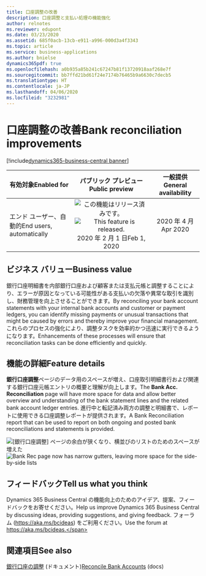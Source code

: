 ```yaml
---
title: 口座調整の改善
description: 口座調整と支払い処理の機能強化
author: relnotes
ms.reviewer: edupont
ms.date: 03/23/2020
ms.assetid: 685f0acb-13cb-e911-a996-000d3a4f3343
ms.topic: article
ms.service: business-applications
ms.author: bnielse
dynamics365pdf: true
ms.openlocfilehash: a0b935a85b241c67247b81f13720918aaf268e7f
ms.sourcegitcommit: bb7ffd21bd61f24e7174b76465b9a6630c7decb5
ms.translationtype: HT
ms.contentlocale: ja-JP
ms.lasthandoff: 04/06/2020
ms.locfileid: "3232981"
---
```

# <a name="bank-reconciliation-improvements"></a><span data-ttu-id="e24c7-103">口座調整の改善</span><span class="sxs-lookup"><span data-stu-id="e24c7-103">Bank reconciliation improvements</span></span>
[!include[dynamics365-business-central banner](../includes/dynamics365-business-central.md)]

| <span data-ttu-id="e24c7-104">有効対象</span><span class="sxs-lookup"><span data-stu-id="e24c7-104">Enabled for</span></span>    |  <span data-ttu-id="e24c7-105">パブリック プレビュー</span><span class="sxs-lookup"><span data-stu-id="e24c7-105">Public preview</span></span> | <span data-ttu-id="e24c7-106">一般提供</span><span class="sxs-lookup"><span data-stu-id="e24c7-106">General availability</span></span> | 
| ---------- | :----------: |:----------: |
|<span data-ttu-id="e24c7-107">エンド ユーザー、自動的</span><span class="sxs-lookup"><span data-stu-id="e24c7-107">End users, automatically</span></span>|<span data-ttu-id="e24c7-108">![この機能はリリース済みです。](/dynamics365-release-plan/media/green-checkmark.png "この機能はリリース済みです。")</span><span class="sxs-lookup"><span data-stu-id="e24c7-108">![This feature is released.](/dynamics365-release-plan/media/green-checkmark.png "This feature is released.")</span></span> <span data-ttu-id="e24c7-109">2020 年 2 月 1 日</span><span class="sxs-lookup"><span data-stu-id="e24c7-109">Feb 1, 2020</span></span>| <span data-ttu-id="e24c7-110">2020 年 4 月</span><span class="sxs-lookup"><span data-stu-id="e24c7-110">Apr 2020</span></span>|


## <a name="business-value"></a><span data-ttu-id="e24c7-111">ビジネス バリュー</span><span class="sxs-lookup"><span data-stu-id="e24c7-111">Business value</span></span>
<!-- bv start -->
<span data-ttu-id="e24c7-112">銀行口座明細書を内部銀行口座および顧客または支払元帳と調整することにより、エラーが原因となっている可能性がある支払いの欠落や異常な取引を識別し、財務管理を向上させることができます。</span><span class="sxs-lookup"><span data-stu-id="e24c7-112">By reconciling your bank account statements with your internal bank accounts and customer or payment ledgers, you can identify missing payments or unusual transactions that might be caused by errors and thereby improve your financial management.</span></span> <span data-ttu-id="e24c7-113">これらのプロセスの強化により、調整タスクを効率的かつ迅速に実行できるようになります。</span><span class="sxs-lookup"><span data-stu-id="e24c7-113">Enhancements of these processes will ensure that reconciliation tasks can be done efficiently and quickly.</span></span>
<!-- bv end -->



## <a name="feature-details"></a><span data-ttu-id="e24c7-114">機能の詳細</span><span class="sxs-lookup"><span data-stu-id="e24c7-114">Feature details</span></span>
<!--feature detail start -->
<span data-ttu-id="e24c7-115">**銀行口座調整**ページのデータ用のスペースが増え、口座取引明細書行および関連する銀行口座元帳エントリの概要と理解が向上します。</span><span class="sxs-lookup"><span data-stu-id="e24c7-115">The **Bank Acc. Reconciliation** page will have more space for data and allow better overview and understanding of the bank statement lines and the related bank account ledger entries.</span></span> <span data-ttu-id="e24c7-116">進行中と転記済み両方の調整と明細書で、レポートに使用できる口座調整レポートが提供されます。</span><span class="sxs-lookup"><span data-stu-id="e24c7-116">A Bank Reconciliation report that can be used to report on both ongoing and posted bank reconciliations and statements is provided.</span></span> 
<!--feature detail end -->

<span data-ttu-id="e24c7-117">![[銀行口座調整] ページの余白が狭くなり、横並びのリストのためのスペースが増えた](media/bank-rec-wave-1-2020.png "[銀行口座調整] ページの余白が狭くなり、横並びのリストのためのスペースが増えた")</span><span class="sxs-lookup"><span data-stu-id="e24c7-117">![Bank Rec page now has narrow gutters, leaving more space for the side-by-side lists](media/bank-rec-wave-1-2020.png "Bank Rec page now has narrow gutters, leaving more space for the side-by-side lists")</span></span>
<!-- Picture 1 -->





## <a name="tell-us-what-you-think"></a><span data-ttu-id="e24c7-118">フィードバック</span><span class="sxs-lookup"><span data-stu-id="e24c7-118">Tell us what you think</span></span>
<span data-ttu-id="e24c7-119">Dynamics 365 Business Central の機能向上のためのアイデア、提案、フィードバックをお寄せください。</span><span class="sxs-lookup"><span data-stu-id="e24c7-119">Help us improve Dynamics 365 Business Central by discussing ideas, providing suggestions, and giving feedback.</span></span> <span data-ttu-id="e24c7-120">フォーラム (https://aka.ms/bcideas) をご利用ください。</span><span class="sxs-lookup"><span data-stu-id="e24c7-120">Use the forum at https://aka.ms/bcideas.</span></span>




## <a name="see-also"></a><span data-ttu-id="e24c7-121">関連項目</span><span class="sxs-lookup"><span data-stu-id="e24c7-121">See also</span></span>


<!--docs start-->
<span data-ttu-id="e24c7-122">[銀行口座の調整](https://docs.microsoft.com/dynamics365/business-central/bank-how-reconcile-bank-accounts-separately) (ドキュメント)</span><span class="sxs-lookup"><span data-stu-id="e24c7-122">[Reconcile Bank Accounts](https://docs.microsoft.com/dynamics365/business-central/bank-how-reconcile-bank-accounts-separately) (docs)</span></span>
<!--docs end-->

